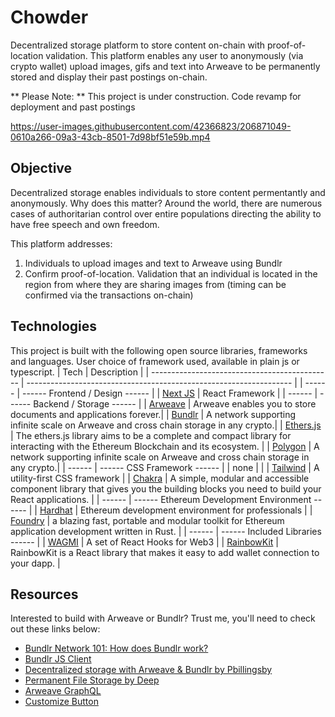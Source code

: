# Chowder 
Decentralized storage platform to store content on-chain with proof-of-location validation. This platform enables any user to anonymously (via crypto wallet) upload images, gifs and text into Arweave to be permanently stored and display their past postings on-chain.

** Please Note: ** This project is under construction. Code revamp for deployment and past postings 

https://user-images.githubusercontent.com/42366823/206871049-0610a266-09a3-43cb-8501-7d98bf51e59b.mp4


## Objective
Decentralized storage enables individuals to store content permentantly and anonymously. Why does this matter? Around the world, there are numerous cases of authoritarian control over entire populations directing the ability to have free speech and own freedom.

This platform addresses:
1. Individuals to upload images and text to Arweave using Bundlr
2. Confirm proof-of-location. Validation that an individual is located in the region from where they are sharing images from (timing can be confirmed via the transactions on-chain)

## Technologies
This project is built with the following open source libraries, frameworks and languages. User choice of framework used, available in plain js or typescript.
| Tech | Description |
| --------------------------------------------- | ------------------------------------------------------------------ |
| ------ | ------  Frontend / Design ------ |
| [Next JS](https://nextjs.org/) | React Framework |
| ------ | ------ Backend / Storage ------ |
| [Arweave](https://arweave.app/) | Arweave enables you to store documents and applications forever.|
| [Bundlr](https://bundlr.network/) | A network supporting infinite scale on Arweave and cross chain storage in any crypto.|
| [Ethers.js](https://docs.ethers.io/) | The ethers.js library aims to be a complete and compact library for interacting with the Ethereum Blockchain and its ecosystem. |
| [Polygon](polygon.technology/) | A network supporting infinite scale on Arweave and cross chain storage in any crypto.|
| ------ | ------ CSS Framework ------ |
| none | |
| [Tailwind](https://tailwindcss.com/) | A utility-first CSS framework |
| [Chakra](https://chakra-ui.com/) | A simple, modular and accessible component library that gives you the building blocks you need to build your React applications. |
| ------ | ------ Ethereum Development Environment ------ |
| [Hardhat](https://hardhat.org/) | Ethereum development environment for professionals |
| [Foundry](https://getfoundry.sh/) | a blazing fast, portable and modular toolkit for Ethereum application development written in Rust. |
| ------ | ------ Included Libraries ------ |
| [WAGMI](https://wagmi.sh/) | A set of React Hooks for Web3 |
| [RainbowKit](https://www.rainbowkit.com/docs/introduction) | RainbowKit is a React library that makes it easy to add wallet connection to your dapp. |

## Resources 
Interested to build with Arweave or Bundlr? Trust me, you'll need to check out these links below:
- [Bundlr Network 101: How does Bundlr work?](https://medium.com/bundlr-network/bundlr-network-101-how-does-bundlr-work-a8759d7e338e)
- [Bundlr JS Client](https://docs.bundlr.network/docs/client/js#get-the-loaded-wallets-address)
- [Decentralized storage with Arweave & Bundlr by Pbillingsby](https://pbillingsby.hashnode.dev/decentralized-storage-with-arweave-and-bundlr#comments-list)
- [Permanent File Storage by Deep](https://dev.to/deep1144/permanent-file-storage-for-web3-apps-with-arweave-bundlr-nextjs-rainbowkit-and-wagmi-3d57)
- [Arweave GraphQL](https://arweave.net/graphql)
- [Customize Button](https://medium.com/web-dev-survey-from-kyoto/how-to-customize-the-file-upload-button-in-react-b3866a5973d8)

